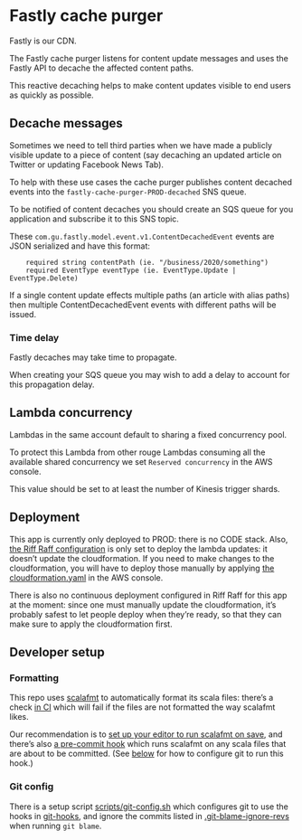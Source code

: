 # Fastly cache purger

Fastly is our CDN. 

The Fastly cache purger listens for content update messages and uses the Fastly API to decache the affected content paths.

This reactive decaching helps to make content updates visible to end users as quickly as possible.


## Decache messages

Sometimes we need to tell third parties when we have made a publicly visible update to a piece of content
(say decaching an updated article on Twitter or updating Facebook News Tab).

To help with these use cases the cache purger publishes content decached events into the ```fastly-cache-purger-PROD-decached``` SNS queue.

To be notified of content decaches you should create an SQS queue for you application and subscribe it to this SNS topic.

These ```com.gu.fastly.model.event.v1.ContentDecachedEvent``` events are JSON serialized and have this format:

```
    required string contentPath (ie. "/business/2020/something")
    required EventType eventType (ie. EventType.Update | EventType.Delete)
```


If a single content update effects multiple paths (an article with alias paths) then multiple ContentDecachedEvent events 
with different paths will be issued.


### Time delay

Fastly decaches may take time to propagate. 

When creating your SQS queue you may wish to add a delay to account for this propagation delay.


## Lambda concurrency

Lambdas in the same account default to sharing a fixed concurrency pool.

To protect this Lambda from other rouge Lambdas consuming all the available shared concurrency we  set `Reserved concurrency` in the AWS console.

This value should be set to at least the number of Kinesis trigger shards.

## Deployment

This app is currently only deployed to PROD: there is no CODE stack. Also, [the Riff Raff configuration](./riff-raff.yaml) is only set to deploy the lambda updates: it doesn’t update the cloudformation. If you need to make changes to the cloudformation, you will have to deploy those manually by applying [the cloudformation.yaml](./cloudformation.yaml) in the AWS console.

There is also no continuous deployment configured in Riff Raff for this app at the moment: since one must manually update the cloudformation, it’s probably safest to let people deploy when they’re ready, so that they can make sure to apply the cloudformation first.

## Developer setup

### Formatting

This repo uses [scalafmt](https://scalameta.org/scalafmt/) to automatically format its scala files: there’s a check [in CI](./.github/workflows/build.yml) which will fail if the files are not formatted the way scalafmt likes.

Our recommendation is to [set up your editor to run scalafmt on save](https://scalameta.org/scalafmt/docs/installation.html), and there’s also [a pre-commit hook](./git-hooks/pre-commit) which runs scalafmt on any scala files that are about to be committed. (See [below](#git-config) for how to configure git to run this hook.)

### Git config

There is a setup script [scripts/git-config.sh](./scripts/git-config.sh) which configures git to use the hooks in [git-hooks](./git-hooks), and ignore the commits listed in [.git-blame-ignore-revs](./.git-blame-ignore-revs) when running `git blame`.
